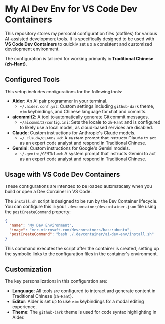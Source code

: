 # My AI Dev Env for VS Code Dev Containers

This repository stores my personal configuration files (dotfiles) for various AI-assisted development tools. It is specifically designed to be used with **VS Code Dev Containers** to quickly set up a consistent and customized development environment.

The configuration is tailored for working primarily in **Traditional Chinese (zh-Hant)**.

## Configured Tools

This setup includes configurations for the following tools:

*   **Aider**: An AI pair programmer in your terminal.
    *   `~/.aider.conf.yml`: Custom settings including `github-dark` theme, `vim` keybindings, and Chinese language for chat and commits.
*   **aicommit2**: A tool to automatically generate Git commit messages.
    *   `~/aicommit2/config.ini`: Sets the locale to `zh-Hant` and is configured to likely use a local model, as cloud-based services are disabled.
*   **Claude**: Custom instructions for Anthropic's Claude models.
    *   `~/.claude/CLAUDE.md`: A system prompt that instructs Claude to act as an expert code analyst and respond in Traditional Chinese.
*   **Gemini**: Custom instructions for Google's Gemini models.
    *   `~/.gemini/GEMINI.md`: A system prompt that instructs Gemini to act as an expert code analyst and respond in Traditional Chinese.

## Usage with VS Code Dev Containers

These configurations are intended to be loaded automatically when you build or open a Dev Container in VS Code.

The `install.sh` script is designed to be run by the Dev Container lifecycle. You can configure this in your `.devcontainer/devcontainer.json` file using the `postCreateCommand` property:

```json
{
  "name": "My Dev Environment",
  "image": "mcr.microsoft.com/devcontainers/base:ubuntu",
  "postCreateCommand": "bash ./.devcontainer/ai-dev-env/install.sh"
}
```

This command executes the script after the container is created, setting up the symbolic links to the configuration files in the container's environment.

## Customization

The key personalizations in this configuration are:

*   **Language**: All tools are configured to interact and generate content in Traditional Chinese (`zh-Hant`).
*   **Editor**: Aider is set up to use `vim` keybindings for a modal editing experience.
*   **Theme**: The `github-dark` theme is used for code syntax highlighting in Aider.
